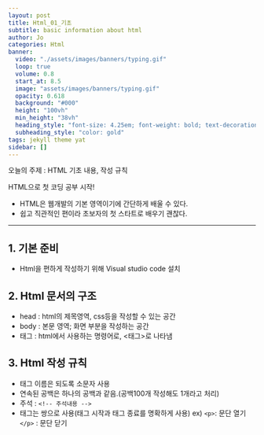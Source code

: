 ```yaml
---
layout: post
title: Html_01_기초
subtitle: basic information about html
author: Jo 
categories: Html
banner:
  video: "./assets/images/banners/typing.gif"
  loop: true
  volume: 0.8
  start_at: 8.5
  image: "assets/images/banners/typing.gif"
  opacity: 0.618
  background: "#000"
  height: "100vh"
  min_height: "38vh"
  heading_style: "font-size: 4.25em; font-weight: bold; text-decoration: underline"
  subheading_style: "color: gold"
tags: jekyll theme yat
sidebar: []
---
```


오늘의 주제 : HTML 기초 내용, 작성 규칙

HTML으로 첫 코딩 공부 시작! <br/>
- HTML은 웹개발의 기본 영역이기에 간단하게 배울 수 있다.
- 쉽고 직관적인 편이라 초보자의 첫 스타트로 배우기 괜찮다.
<hr>

## 1. 기본 준비
 - Html을 편하게 작성하기 위해 Visual studio code 설치 

## 2. Html 문서의 구조
 - head : html의 제목영역, css등을 작성할 수 있는 공간
 - body : 본문 영역; 화면 부분을 작성하는 공간
 - 태그 : html에서 사용하는 명령어로, <태그>로 나타냄

## 3. Html 작성 규칙
- 태그 이름은 되도록 소문자 사용
- 연속된 공백은 하나의 공백과 같음.(공백100개 작성해도 1개라고 처리)
- 주석 : `<!-- 주석내용 -->`
- 태그는 쌍으로 사용(태그 시작과 태그 종료를 명확하게 사용)
  ex) `<p>`: 문단 열기 `</p>` : 문단 닫기


